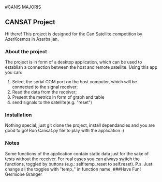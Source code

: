 <!--
add code part of installation
requirements.txt
work on comments
play with design of the list
add references
-->
#CANIS MAJORIS
## CANSAT Project
Hi there! This project is designed for the Can Satellite competition by AzerKosmos in Azerbaijan.
### About the project
The project is in form of a desktop application, which can be used to establish a connection between the host and remote satellite.
Using this app you can:
1) Select the serial COM port on the host computer, which will be connected to the signal receiver;
2) Read the data from the receiver;
3) Present the metrics in form of graph and table
4) send signals to the satellite(e.g. "reset")
### Installation
Nothing special, just git clone the project, install dependancies and you are good to go!
Run Cansat.py file to play with the application :)
### Notes
Some functions of the application contain static data just for the sake of tests without the receiver. For real cases you can always switch the functions, toggled by buttons (e.g.: self.temp_reset to self.reset).
P.s. Just change all the toggles with "temp_" in function name.
###Have Fun!
Germione Granger